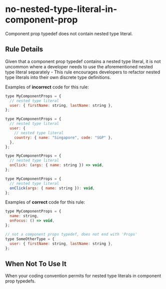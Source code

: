 # no-nested-type-literal-in-component-prop

Component prop typedef does not contain nested type literal.

## Rule Details

Given that a component prop typedef contains a nested type literal, it is not uncommon where a developer needs to use the aforementioned nested type literal separately - This rule encourages developers to refactor nested type literals into their own discrete type definitions.

Examples of **incorrect** code for this rule:

```js
type MyComponentProps = {
  // nested type literal
  user: { firstName: string, lastName: string },
};

type MyComponentProps = {
  // nested type literal
  user: {
    // nested type literal
    country: { name: "Singapore", code: "SGP" },
  },
};

type MyComponentProps = {
  // nested type literal
  onClick: (args: { name: string }) => void,
};

type MyComponentProps = {
  // nested type literal
  onClick(args: { name: string }): void,
};
```

Examples of **correct** code for this rule:

```js
type MyComponentProps = {
  name: string,
  onFocus: () => void,
};

// not a component props typedef, does not end with 'Props'
type SomeOtherType = {
  user: { firstName: string, lastName: string },
};
```

## When Not To Use It

When your coding convention permits for nested type literals in component prop typedefs.
